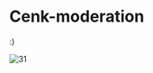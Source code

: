 # Cenk-moderation
:)

<center> 
</center>


<img src="https://cdn.discordapp.com/attachments/756919257639551037/921437177362120744/unknown.png" alt="31" />



